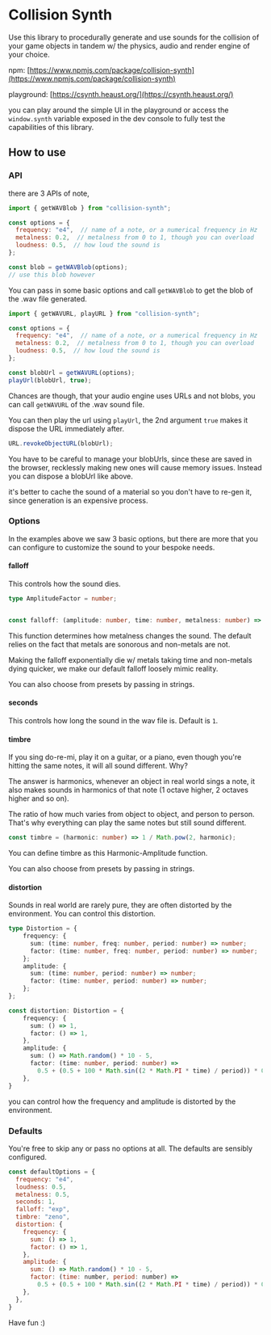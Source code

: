 # Collision Synth

Use this library to procedurally generate and use sounds for the collision of your game objects in tandem w/ the physics, audio and render engine of your choice.

npm: [https://www.npmjs.com/package/collision-synth](https://www.npmjs.com/package/collision-synth)

playground: [https://csynth.heaust.org/](https://csynth.heaust.org/)

you can play around the simple UI in the playground or access the `window.synth` variable exposed in the dev console to fully test the capabilities of this library.

## How to use

### API

there are 3 APIs of note,

```javascript
import { getWAVBlob } from "collision-synth";

const options = {
  frequency: "e4",  // name of a note, or a numerical frequency in Hz
  metalness: 0.2,  // metalness from 0 to 1, though you can overload
  loudness: 0.5,  // how loud the sound is
};

const blob = getWAVBlob(options);
// use this blob however
```

You can pass in some basic options and call `getWAVBlob` to get the blob of the .wav file generated.

```javascript
import { getWAVURL, playURL } from "collision-synth";

const options = {
  frequency: "e4",  // name of a note, or a numerical frequency in Hz
  metalness: 0.2,  // metalness from 0 to 1, though you can overload
  loudness: 0.5,  // how loud the sound is
};

const blobUrl = getWAVURL(options);
playUrl(blobUrl, true);
```

Chances are though, that your audio engine uses URLs and not blobs, you can call `getWAVURL` of the .wav sound file.

You can then play the url using `playUrl`, the 2nd argument `true` makes it dispose the URL immediately after.

```javascript
URL.revokeObjectURL(blobUrl);
```

You have to be careful to manage your blobUrls, since these are saved in the browser, recklessly making new ones will cause memory issues. Instead you can dispose a blobUrl like above.

it's better to cache the sound of a material so you don't have to re-gen it, since generation is an expensive process.

### Options

In the examples above we saw 3 basic options, but there are more that you can configure to customize the sound to your bespoke needs.

#### falloff

This controls how the sound dies.

```typescript
type AmplitudeFactor = number;


const falloff: (amplitude: number, time: number, metalness: number) => AmplitudeFactor = (_, time, metalness) => Math.pow(Math.E, -time / (80 + metalness * 5000)); // default
```

This function determines how metalness changes the sound. The default relies on the fact that metals are sonorous and non-metals are not.

Making the falloff exponentially die w/ metals taking time and non-metals dying quicker, we make our default falloff loosely mimic reality.

You can also choose from presets by passing in strings.

#### seconds

This controls how long the sound in the wav file is. Default is `1`.

#### timbre

If you sing do-re-mi, play it on a guitar, or a piano, even though you're hitting the same notes, it will all sound different. Why?

The answer is harmonics, whenever an object in real world sings a note, it also makes sounds in harmonics of that note (1 octave higher, 2 octaves higher and so on).

The ratio of how much varies from object to object, and person to person. That's why everything can play the same notes but still sound different.

```typescript
const timbre = (harmonic: number) => 1 / Math.pow(2, harmonic);
```

You can define timbre as this Harmonic-Amplitude function.

You can also choose from presets by passing in strings.

#### distortion

Sounds in real world are rarely pure, they are often distorted by the environment. You can control this distortion.

```typescript
type Distortion = {
    frequency: {
      sum: (time: number, freq: number, period: number) => number;
      factor: (time: number, freq: number, period: number) => number;
    };
    amplitude: {
      sum: (time: number, period: number) => number;
      factor: (time: number, period: number) => number;
    };
};

const distortion: Distortion = {
    frequency: {
      sum: () => 1,
      factor: () => 1,
    },
    amplitude: {
      sum: () => Math.random() * 10 - 5,
      factor: (time: number, period: number) =>
        0.5 + (0.5 + 100 * Math.sin((2 * Math.PI * time) / period)) * 0.25,
    },
}
```

you can control how the frequency and amplitude is distorted by the environment.

### Defaults

You're free to skip any or pass no options at all. The defaults are sensibly configured.

```javascript
const defaultOptions = {
  frequency: "e4",
  loudness: 0.5,
  metalness: 0.5,
  seconds: 1,
  falloff: "exp",
  timbre: "zeno",
  distortion: {
    frequency: {
      sum: () => 1,
      factor: () => 1,
    },
    amplitude: {
      sum: () => Math.random() * 10 - 5,
      factor: (time: number, period: number) =>
        0.5 + (0.5 + 100 * Math.sin((2 * Math.PI * time) / period)) * 0.25,
    },
  },
}
```

Have fun :)
